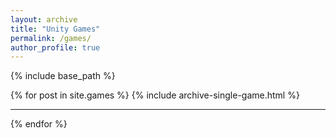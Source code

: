 ```yaml
---
layout: archive
title: "Unity Games"
permalink: /games/
author_profile: true
---
```


{% include base_path %}

{% for post in site.games %}
  {% include archive-single-game.html %}
  <hr>
{% endfor %}
